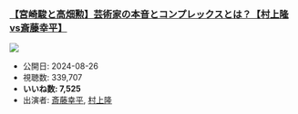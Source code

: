 ### [【宮崎駿と高畑勲】芸術家の本音とコンプレックスとは？【村上隆vs斎藤幸平】](https://www.youtube.com/watch?v=bfrw_JzT_Lg)
[![](https://img.youtube.com/vi/bfrw_JzT_Lg/sddefault.jpg)](https://www.youtube.com/watch?v=bfrw_JzT_Lg)
-   公開日: 2024-08-26
-   視聴数: 339,707
-   **いいね数: 7,525**
-   出演者: [斎藤幸平](/rehacq_fan/people/斎藤幸平 "wikilink"), [村上隆](/rehacq_fan/people/村上隆 "wikilink")
